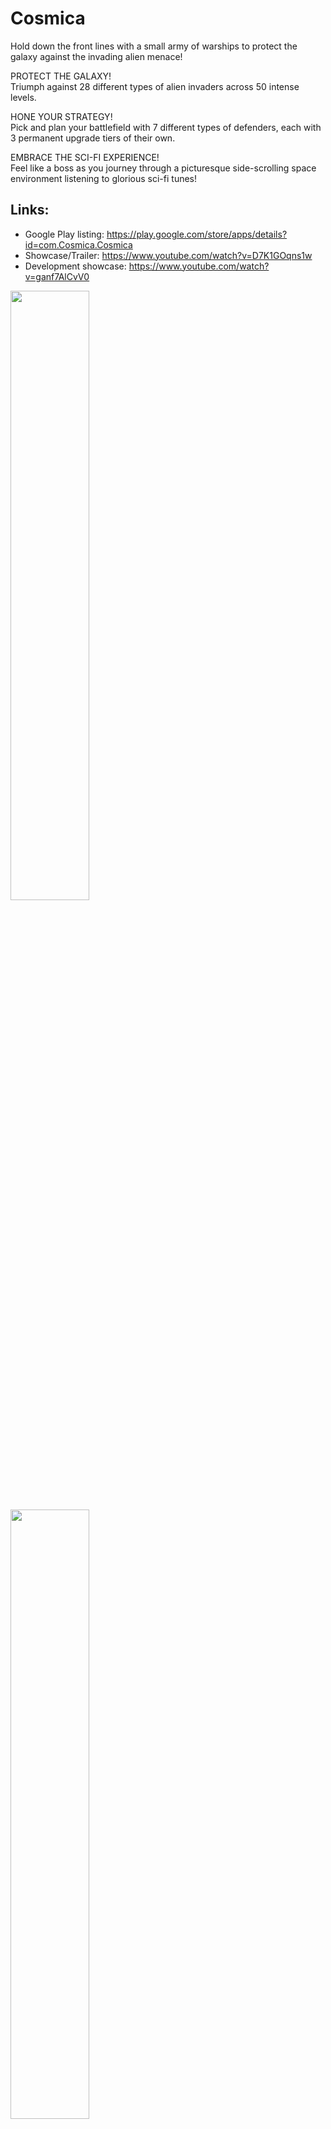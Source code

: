 # Cosmica

Hold down the front lines with a small army of warships to protect the galaxy against the invading alien menace!

PROTECT THE GALAXY!\
Triumph against 28 different types of alien invaders across 50 intense levels.

HONE YOUR STRATEGY!\
Pick and plan your battlefield with 7 different types of defenders, each with 3 permanent upgrade tiers of their own. 

EMBRACE THE SCI-FI EXPERIENCE!\
Feel like a boss as you journey through a picturesque side-scrolling space environment listening to glorious sci-fi tunes!

## Links:
- Google Play listing: https://play.google.com/store/apps/details?id=com.Cosmica.Cosmica
- Showcase/Trailer: https://www.youtube.com/watch?v=D7K1GOqns1w
- Development showcase: https://www.youtube.com/watch?v=ganf7AlCvV0

<p float="left">
  <img src="https://github.com/Tymotex/Cosmica/blob/master/PublicImages/Thumbnail.PNG?raw=true" width="50%" />
  <img src="https://github.com/Tymotex/Cosmica/blob/master/PublicImages/Triumph.png?raw=true" width="50%" /> 
</p>
<p float="left">
  <img src="https://github.com/Tymotex/Cosmica/blob/master/PublicImages/Screenshot_2020-02-22-21-19-47-41_fda667b7fd960e9419fea7f2286c2314.png?raw=true" width="50%" />
  <img src="https://github.com/Tymotex/Cosmica/blob/master/PublicImages/Shop_1.png?raw=true" width="50%" />
</p>

# Development Logs

Cosmica_4:
- Added 2 fighter ships to be selected at the bottom bar
Extended Selector.cs to handle the idea of having a currently selected unit. When the player makes a selection, then clicking on the tile will spawn the selected unit. Making a different selection spawns that newly selected ship
- Also extended Selector.cs to spawn a glow effect to indicate which unit is currently selected

Cosmica_5:
- Added rocket booster particle effects
- Added a currency system (energy) and assigned costs to ships. The player cannot place an unlimited number of ships anymore
- Added popups for invalid player decisions (eg. attempting to spend more energy than the player has, or attempting to place a ship when no ship type has been selected

Cosmica_6:
- Fixed bug where multiple defenders could be instantiated on the same tile
- Placed units will only shoot if there is an enemy in their lane
- Added 2 new columns (the final will have more than this)
- Added a simple pulse animation for the tiles when they are hovered over

Cosmica_7:
- Added a health bar which dynamically shrinks proportionately to damage taken
- Greatly extended Health.cs: added a popup for when a unit gets damaged (refactored parent-child animator controller issues), attached a health bar, added an energy reward when the player defeats enemies

Cosmica_8:
- Added mechanisms for control to be increased/decreased (destroying enemies, enemies crossing the border, enemies destroying friendly units)
- Added 'shredders' to prevent gameobjects like enemies and projectiles from translating indefinitely off-screen. These shredders handle decrementing control when triggered by crossing enemies
- Scene transitions to a fail/success screen when control reaches 0% or 100%
- Added a dynamic control bar and energy bar UI elements

Cosmica_9:
- Added a timer bar UI element which keeps track of the time elapsed (realtime) since the level started in mins:secs format
- Added new win condition: when the timer exceeds the maximum time (5 mins for production), it goes into overtime where enemies stop spawning and the player has to deal with remaining units. By the end of overtime, if the player has achieved >=50% control, then they win, otherwise they fail
- Added several level epilogue and level prologue animations including fading in, fading out UI elements, text and banner popup, win condition SFX, etc.
- Added a timescaler that sets Time.timeScale

Cosmica_10:
- Added new fade transitions between all scenes
- Added a basic sfx playing system handle mostly by Projectile.cs for impact sounds
- Added persistent background music that plays a random track and follows the singleton pattern

Cosmica_11:
- Added a functional options scene which allows the music volume and game volume to be toggled and have these settings persist across different sessions (using Unity's PlayerPrefs system). Soundtrack changing still unimplemented
- Selected defenders can now be deselected by pressing them again
- Added a pause menu when ESC is pressed at any point during the game (setting on and off canvas UI gameobject)

Cosmica_12:
- Added new classes (SceneData, SceneDataManager, OutcomeWriter) to handle passing data to the level outcome screen where we want to display data. This prevents the need to have designated success/failure screen for EVERY level 

Cosmica_13:
- Major changes to EnemySpawner. Added a difficulty ramping system where, for instance, for every 30 seconds the player stays in the game, the higher the chance of stronger enemy units spawning. Introduced a new class, SpawnChances, which lets the level designer manually set the spawn chance of a particular enemy on each difficulty interval. Eg. Tougher enemies may have 0% spawn chance for the first 1 minute, then have 25% afterwards for 1min - 2min, then have 100% afterwards
- Added a preparation phase for start of the level. The player has a fixed energy allocated at the start, allowing them to plan out the battlefield without time pressure
- Quit to main menu from the pause menu is now working

Cosmica_14:
- Major changes to Enemy and Defender scripts. Refactored Enemy and Defender classes as EnemyBehaviour and DefenderBehaviour and added a wrapper gameobject which can now be used to control animations properly. More sophisticated animations are now possible with the animation controller being attached to the parent controller
- Added a trigger near the end of the left side of the screen where if any enemy enters its region, they speed up towards the left shredder (crossing the border and causing the player to lose control)
- Added new animations, eg. the spawned defenders will first swerve in and continue its idle pulse animation
- Added level completion animations where enemies retreat, defenders advance and projectiles dissolve

Cosmica_15:
- Added lots of new SFX, eg. level ending SFX for success/failure, spawning SFX for defender ships and enemy ships
- Implemented unit highlighting and movement feature. The player can now click any unit on the battlefield to highlight it and then click any valid tile to move the reposition the unit
- Added a background decoration spawner

Cosmica_16:
- Player is now able to toggle the music in the options menu and pause menu
- 20 new soundtracks have been introduced
- All the GUI has been overhauled with new assets. Lots of small details added, eg audio has been added to buttons, header UI shows the current level, etc.
- New LevelSelection scene which lets the player pick the level to play (currently only 1 so far)
- Nebula background now transitions colour over the 5 minutes of gameplay

Cosmica_17:
- Added persistent currency and coin dropping system where coins of different worth have a chance to be dropped on each enemy kill
- Added level unlocking system (currently designed to only work with 5 zones each with 10 levels)
- Added a shop scene for players to spend credits on permanent ship upgrades (currently not functional)
- Greatly improved the info panel when hovering over defender units in the selection bar

Cosmica_18:
- Added a functional shop system that lets players spend credits and have their ship upgrades persist across sessions
- Added all 7 defender unit prefabs, all 3 of their upgrade tiers as well as a whole bunch of ammunition for them (currently poorly tuned)
- Added a scoring system which takes into account the score achieved on destroying enemies, the time taken to win and the total energy spent to grade the player on their performance on a given level

Cosmica_19:
- Added persistent high score keeping. The level outcome screen now displays the player's high score and the level rewards (credits and newly unlocked ships). Also made sure that completing a level for the first time gives a 'base' reward while every subsequent time doesn't
- Added a panel on the prep phase UI where the player can check the stats of the enemies by hovering over the icons

Cosmica_20:
- Added new explosion VFX and muzzle VFX
- Added spawn interval difficulty ramping
- Added new defender tile spawning effects
- Improved performance by minisming calls to inefficient methods
- Added 22 new enemies and their ammunition
- Added tips display
- Added a tutorial scene

Cosmica_21:
- Added a game startup loading screen (still unreliable)
- Improved the background OST by adding 8 new soundtracks and removing some existing ones. 
- Improved load speed by fixing some data compression optimisation issues: http://blog.theknightsofunity.com/wrong-import-settings-killing-unity-game-part-1/?_ga=2.152208505.1101337095.1582258954-2035885584.1578100776
- Added a method for the player to reset all prefs

Cosmica_22:
- First production release! https://play.google.com/store/apps/details?id=com.Cosmica.Cosmica


